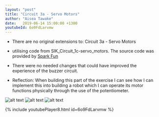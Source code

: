 ```yaml
---
layout: "post"
title: "Circuit 3a - Servo Motors"
author: "Aisea Tawake"
date:   2019-06-14 15:00:00 +1300
youtubeId: 6o9FdLarvmw
---
```

* There are no original extensions to: Circuit 3a - Servo Motors

* utilising code from SIK_Circuit_1c-servo_motors. The source code was provided by [Spark Fun](https://learn.sparkfun.com/tutorials/sparkfun-inventors-kit-experiment-guide---v40/circuit-3a-servo-motors)

* There were no needed changes that could have improved the experience of the buzzer circuit.

* Reflection: When building this part of the exercise I can see how I can implement this into building a robot which I can operate its motor 
functions physically through the use of the potentiometer.

![alt text](http://kate.ict.op.ac.nz/~tawaab1/Embedded%20Systems%20Portfolio/images/d8.png "image")
![alt text](http://kate.ict.op.ac.nz/~tawaab1/Embedded%20Systems%20Portfolio/images/c8.png "image")
![alt text](http://kate.ict.op.ac.nz/~tawaab1/Embedded%20Systems%20Portfolio/images/c8a.png "image")

{% include youtubePlayer8.html id=6o9FdLarvmw %}